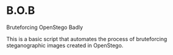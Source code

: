 # B.O.B
Bruteforcing OpenStego Badly

This is a basic script that automates the process of bruteforcing steganographic images created in OpenStego.
